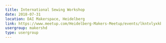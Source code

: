```yaml
---
title: International Sewing Workshop
date: 2018-07-31
location: DAI Makerspace, Heidelberg
link: https://www.meetup.com/Heidelberg-Makers-Meetup/events/lkntvlyxkbpc/
usergroup: makershd
type: usergroup
---
```

